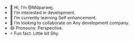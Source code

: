 - 👋 Hi, I’m @Mdparwej.
- 👀 I’m interested in development. 
- 🌱 I’m currently learning Self enhancement.
- 💞️ I’m looking to collaborate on Any development company.
- 😄 Pronouns: Perspective.
- ⚡ Fun fact: Little bit Shy.

<!---
Mdparwej000/Mdparwej000 is a ✨ special ✨ repository because its `README.md` (this file) appears on your GitHub profile.
You can click the Preview link to take a look at your changes.
--->
